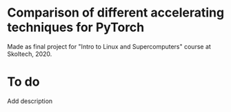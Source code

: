 # Comparison of different accelerating techniques for PyTorch

Made as final project for "Intro to Linux and Supercomputers" course at Skoltech, 2020.

# To do
Add description
